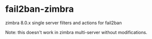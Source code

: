 # fail2ban-zimbra

zimbra 8.0.x single server filters and actions for fail2ban

Note: this doesn't work in zimbra multi-server without modifications. 
